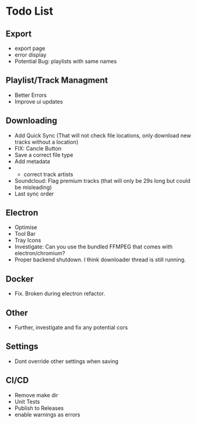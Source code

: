 # Todo List

## Export
- export page
- error display
- Potential Bug: playlists with same names

## Playlist/Track Managment
 - Better Errors
 - Improve ui updates


## Downloading
- Add Quick Sync (That will not check file locations, only download new tracks without a location)
- FIX: Cancle Button
- Save a correct file type
- Add metadata
- - correct track artists
- Soundcloud: Flag premium tracks (that will only be 29s long but could be misleading)
- Last sync order


## Electron
- Optimise
- Tool Bar
- Tray Icons
- Investigate: Can you use the bundled FFMPEG that comes with electron/chromium?
- Proper backend shutdown. I think downloader thread is still running.

## Docker
- Fix. Broken during electron refactor.


## Other
- Further, investigate and fix any potential cors

## Settings
- Dont override other settings when saving

## CI/CD
- Remove make dir
- Unit Tests
- Publish to Releases
- enable warnings as errors